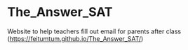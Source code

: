 # The_Answer_SAT

Website to help teachers fill out email for parents after class (https://feitumtum.github.io/The_Answer_SAT/)

